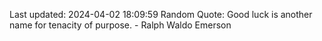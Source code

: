 Last updated: 2024-04-02 18:09:59
Random Quote: Good luck is another name for tenacity of purpose. - Ralph Waldo Emerson
